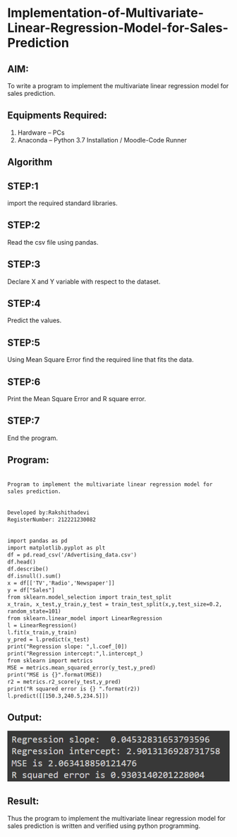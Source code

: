 # Implementation-of-Multivariate-Linear-Regression-Model-for-Sales-Prediction

## AIM:
To write a program to implement the multivariate linear regression model for sales prediction.

## Equipments Required:
1. Hardware – PCs
2. Anaconda – Python 3.7 Installation / Moodle-Code Runner

## Algorithm
## STEP:1
import the required standard libraries.

## STEP:2
Read the csv file using pandas.

## STEP:3
Declare X and Y variable with respect to the dataset.

## STEP:4
Predict the values.

## STEP:5
Using Mean Square Error find the required line that fits the data.

## STEP:6
Print the Mean Square Error and R square error.

## STEP:7
End the program.

## Program:
```

Program to implement the multivariate linear regression model for sales prediction.


Developed by:Rakshithadevi
RegisterNumber: 212221230082


import pandas as pd
import matplotlib.pyplot as plt
df = pd.read_csv('/Advertising_data.csv')
df.head()
df.describe()
df.isnull().sum()
x = df[['TV','Radio','Newspaper']]
y = df["Sales"]
from sklearn.model_selection import train_test_split
x_train, x_test,y_train,y_test = train_test_split(x,y,test_size=0.2, random_state=101)
from sklearn.linear_model import LinearRegression
l = LinearRegression()
l.fit(x_train,y_train)
y_pred = l.predict(x_test)
print("Regression slope: ",l.coef_[0])
print("Regression intercept:",l.intercept_)
from sklearn import metrics
MSE = metrics.mean_squared_error(y_test,y_pred)
print("MSE is {}".format(MSE))
r2 = metrics.r2_score(y_test,y_pred)
print("R squared error is {} ".format(r2))
l.predict([[150.3,240.5,234.5]])

```

## Output:
![output](./ml-3.png)


## Result:
Thus the program to implement the multivariate linear regression model for sales prediction is written and verified using python programming.
